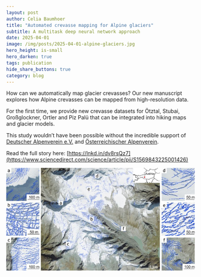 ```yaml
---
layout: post
author: Celia Baumhoer
title: "Automated crevasse mapping for Alpine glaciers"
subtitle: A multitask deep neural network approach
date: 2025-04-01
image: /img/posts/2025-04-01-alpine-glaciers.jpg
hero_height: is-small
hero_darken: true
tags: publication
hide_share_buttons: true
category: blog
---
```

How can we automatically map glacier crevasses? Our new manuscript explores how Alpine crevasses can be mapped from high-resolution data.

For the first time, we provide new crevasse datasets for Ötztal, Stubai, Großglockner, Ortler and Piz Palü that can be integrated into hiking maps and glacier models.

This study wouldn’t have been possible without the incredible support of [Deutscher Alpenverein e.V.](https://www.linkedin.com/company/deutscheralpenverein/) and [Österreichischer Alpenverein](https://www.linkedin.com/company/alpenverein-at/).

Read the full story here: [https://lnkd.in/dv8rsQz7](https://www.sciencedirect.com/science/article/pii/S1569843225001426)

![](/img/posts/2025-04-01-alpine-glaciers.jpg)
